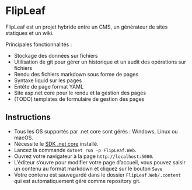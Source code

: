 # FlipLeaf

FlipLeaf est un projet hybride entre un CMS, un générateur de sites statiques et un wiki.

Principales fonctionnalités :

* Stockage des données sur fichiers
* Utilisation de git pour gérer un historique et un audit des opérations sur fichiers
* Rendu des fichiers markdown sous forme de pages
* Syntaxe liquid sur les pages
* Entête de page format YAML
* Site asp.net core pour le rendu et la gestion des pages
* (TODO) templates de formulaire de gestion des pages

## Instructions

* Tous les OS supportés par .net core sont gérés : Windows, Linux ou macOS.
* Nécessite le [SDK .net core](https://dotnet.microsoft.com/download) installé.
* Lancez la commande `dotnet run -p FlipLeaf.Web`.
* Ouvrez votre navigateur à la page `http://localhost:5000`.
* L’éditeur s’ouvre pour modifier votre page d’accueil, vous pouvez saisir un contenu au format markdown et cliquez sur le bouton `Save`
* Votre contenu est sauvegardé dans le dossier `FlipLeaf.Web/.content` qui est automatiquement géré comme repository git.